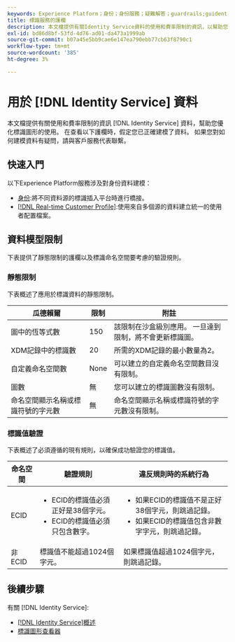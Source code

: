 ```yaml
---
keywords: Experience Platform；身份；身份服務；疑難解答；guardrails;guidentity;identity service;troubleshooting;guardrails;guidelines;limit;
title: 標識服務的護欄
description: 本文檔提供有關Identity Service資料的使用和費率限制的資訊，以幫助您優化對身份圖的使用。
exl-id: bd86d8bf-53fd-4d76-ad01-da473a1999ab
source-git-commit: b07a45e5bb9cae6e147ea790ebb77cb63f8790c1
workflow-type: tm+mt
source-wordcount: '385'
ht-degree: 3%

---
```


# 用於 [!DNL Identity Service] 資料

本文檔提供有關使用和費率限制的資訊 [!DNL Identity Service] 資料，幫助您優化標識圖形的使用。 在查看以下護欄時，假定您已正確建模了資料。 如果您對如何建模資料有疑問，請與客戶服務代表聯繫。

## 快速入門

以下Experience Platform服務涉及對身份資料建模：

* [身份](home.md):將不同資料源的標識插入平台時進行橋接。
* [[!DNL Real-time Customer Profile]](../profile/home.md):使用來自多個源的資料建立統一的使用者配置檔案。

## 資料模型限制

下表提供了靜態限制的護欄以及標識命名空間要考慮的驗證規則。

### 靜態限制

下表概述了應用於標識資料的靜態限制。

| 瓜德賴爾 | 限制 | 附註 |
| --- | --- | --- |
| 圖中的恆等式數 | 150 | 該限制在沙盒級別應用。 一旦達到限制，將不會更新標識圖。 |
| XDM記錄中的標識數 | 20 | 所需的XDM記錄的最小數量為2。 |
| 自定義命名空間數 | None | 可以建立的自定義命名空間數目沒有限制。 |
| 圖數 | 無 | 您可以建立的標識圖數沒有限制。 |
| 命名空間顯示名稱或標識符號的字元數 | 無 | 命名空間顯示名稱或標識符號的字元數沒有限制。 |

### 標識值驗證

下表概述了必須遵循的現有規則，以確保成功驗證您的標識值。

| 命名空間 | 驗證規則 | 違反規則時的系統行為 |
| --- | --- | --- |
| ECID | <ul><li>ECID的標識值必須正好是38個字元。</li><li>ECID的標識值必須只包含數字。</li></ul> | <ul><li>如果ECID的標識值不是正好38個字元，則跳過記錄。</li><li>如果ECID的標識值包含非數字字元，則跳過記錄。</li></ul> |
| 非ECID | 標識值不能超過1024個字元。 | 如果標識值超過1024個字元，則跳過記錄。 |

## 後續步驟

有關 [!DNL Identity Service]:

* [[!DNL Identity Service]概述](home.md)
* [標識圖形查看器](ui/identity-graph-viewer.md)
